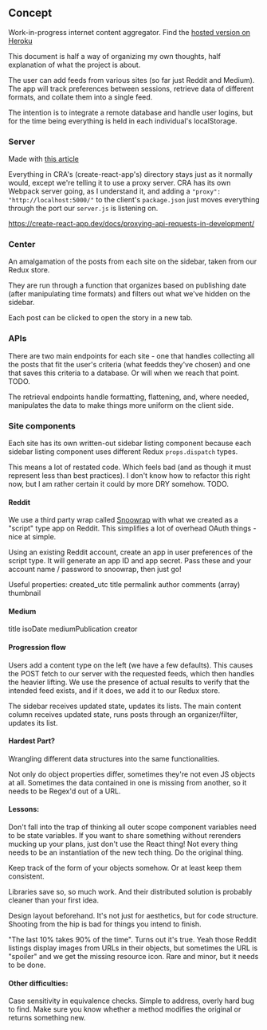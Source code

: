 ## Concept
Work-in-progress internet content aggregator. Find the [hosted version on Heroku](https://dashboard-to-nerdiness.herokuapp.com/)

This document is half a way of organizing my own thoughts, half explanation of what the project is about.

The user can add feeds from various sites (so far just Reddit and Medium).
The app will track preferences between sessions, retrieve data of different formats, and collate them into a single feed.

The intention is to integrate a remote database and handle user logins, but for the time being everything is held in each individual's localStorage.



### Server
Made with [this article](https://www.freecodecamp.org/news/how-to-make-create-react-app-work-with-a-node-backend-api-7c5c48acb1b0/)

Everything in CRA's (create-react-app's) directory stays just as it normally would, except we're telling it to use a proxy server. 
CRA has its own Webpack server going, as I understand it, and adding a `"proxy": "http://localhost:5000/"` to the client's `package.json` just moves everything through the port our `server.js` is listening on.

https://create-react-app.dev/docs/proxying-api-requests-in-development/


### Center
An amalgamation of the posts from each site on the sidebar, taken from our Redux store.

They are run through a function that organizes based on publishing date (after manipulating time formats) and filters out what we've hidden on the sidebar.

Each post can be clicked to open the story in a new tab.

### APIs
There are two main endpoints for each site - one that handles collecting all the posts that fit the user's criteria (what feedds they've chosen) and one that saves this criteria to a database. Or will when we reach that point. TODO.

The retrieval endpoints handle formatting, flattening, and, where needed, manipulates the data to make things more uniform on the client side.

### Site components
Each site has its own written-out sidebar listing component because each sidebar listing component uses different Redux `props.dispatch` types.

This means a lot of restated code. Which feels bad (and as though it must represent less than best practices). I don't know how to refactor this right now, but I am rather certain it could by more DRY somehow. TODO.


#### Reddit
We use a third party wrap called [Snoowrap](https://github.com/not-an-aardvark/snoowrap) with what we created as a "script" type app on Reddit. This simplifies a lot of overhead OAuth things - nice at simple.

Using an existing Reddit account, create an app in user preferences of the script type.
It will generate an app ID and app secret. Pass these and your account name / password to snoowrap, then just go!

Useful properties:
created_utc
title
permalink
author
comments (array)
thumbnail

#### Medium
title
isoDate
mediumPublication
creator

#### Progression flow
Users add a content type on the left (we have a few defaults).
This causes the POST fetch to our server with the requested feeds, which then handles the heavier lifting.
We use the presence of actual results to verify that the intended feed exists, and if it does, we add it to our Redux store.

The sidebar receives updated state, updates its lists.
The main content column receives updated state, runs posts through an organizer/filter, updates its list.




#### Hardest Part?
Wrangling different data structures into the same functionalities. 

Not only do object properties differ, sometimes they're not even JS objects at all. Sometimes the data contained in one is missing from another, so it needs to be Regex'd out of a URL.

#### Lessons:
Don't fall into the trap of thinking all outer scope component variables need to be state variables. If you want to share something without rerenders mucking up your plans, just don't use the React thing! Not every thing needs to be an instantiation of the new tech thing. Do the original thing.

Keep track of the form of your objects somehow. Or at least keep them consistent.

Libraries save so, so much work. And their distributed solution is probably cleaner than your first idea.

Design layout beforehand. It's not just for aesthetics, but for code structure. Shooting from the hip is bad for things you intend to finish.

"The last 10% takes 90% of the time". Turns out it's true. Yeah those Reddit listings display images from URLs in their objects, but sometimes the URL is "spoiler" and we get the missing resource icon. Rare and minor, but it needs to be done.

#### Other difficulties:
Case sensitivity in equivalence checks. Simple to address, overly hard bug to find.
Make sure you know whether a method modifies the original or returns something new.
